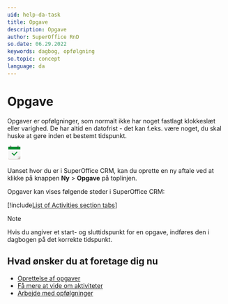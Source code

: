 ```yaml
---
uid: help-da-task
title: Opgave
description: Opgave
author: SuperOffice RnD
so.date: 06.29.2022
keywords: dagbog, opfølgning
so.topic: concept
language: da
---
```


# Opgave

Opgaver er opfølgninger, som normalt ikke har noget fastlagt klokkeslæt eller varighed. De har altid en datofrist - det kan f.eks. være noget, du skal huske at gøre inden et bestemt tidspunkt.

![ikon][img1]

Uanset hvor du er i SuperOffice CRM, kan du oprette en ny aftale ved at klikke på knappen **Ny** > **Opgave** på toplinjen.

Opgaver kan vises følgende steder i SuperOffice CRM:

[!include[List of Activities section tabs](../../learn/includes/list-activities-section-tabs.md)]

> [!NOTE]
> Hvis du angiver et start- og sluttidspunkt for en opgave, indføres den i dagbogen på det korrekte tidspunkt.

## Hvad ønsker du at foretage dig nu

* [Oprettelse af opgaver][2]
* [Få mere at vide om aktiviteter][1]
* [Arbejde med opfølgninger][3]

<!-- Referenced links -->
[1]: ../../learn/basics/activity.md
[2]: create-task.md
[3]: index.md

<!-- Referenced images -->
[img1]: ../../../../common/icons/appointment-task-h32.png
